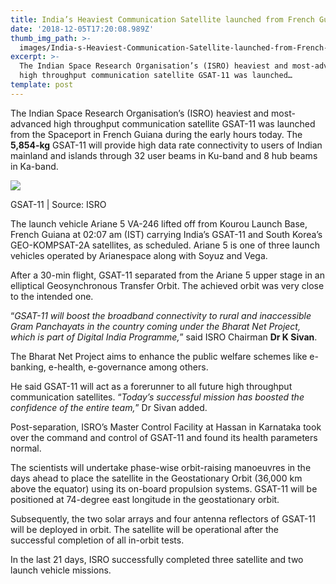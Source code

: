 ```yaml
---
title: India’s Heaviest Communication Satellite launched from French Guiana
date: '2018-12-05T17:20:08.989Z'
thumb_img_path: >-
  images/India-s-Heaviest-Communication-Satellite-launched-from-French-Guiana/1*tz1TR015CseoxcsRkFZOIg.jpeg
excerpt: >-
  The Indian Space Research Organisation’s (ISRO) heaviest and most-advanced
  high throughput communication satellite GSAT-11 was launched…
template: post
---
```

The Indian Space Research Organisation’s (ISRO) heaviest and most-advanced high throughput communication satellite GSAT-11 was launched from the Spaceport in French Guiana during the early hours today. The **5,854-kg** GSAT-11 will provide high data rate connectivity to users of Indian mainland and islands through 32 user beams in Ku-band and 8 hub beams in Ka-band.

![](/images/India-s-Heaviest-Communication-Satellite-launched-from-French-Guiana/1*tz1TR015CseoxcsRkFZOIg.jpeg)

<figcaption>GSAT-11 | Source:&nbsp;ISRO</figcaption>

The launch vehicle Ariane 5 VA-246 lifted off from Kourou Launch Base, French Guiana at 02:07 am (IST) carrying India’s GSAT-11 and South Korea’s GEO-KOMPSAT-2A satellites, as scheduled. Ariane 5 is one of three launch vehicles operated by Arianespace along with Soyuz and Vega.

After a 30-min flight, GSAT-11 separated from the Ariane 5 upper stage in an elliptical Geosynchronous Transfer Orbit. The achieved orbit was very close to the intended one.

“*GSAT-11 will boost the broadband connectivity to rural and inaccessible Gram Panchayats in the country coming under the Bharat Net Project, which is part of Digital India Programme,*” said ISRO Chairman **Dr K Sivan**.

The Bharat Net Project aims to enhance the public welfare schemes like e-banking, e-health, e-governance among others.

He said GSAT-11 will act as a forerunner to all future high throughput communication satellites. “*Today’s successful mission has boosted the confidence of the entire team,*” Dr Sivan added.

Post-separation, ISRO’s Master Control Facility at Hassan in Karnataka took over the command and control of GSAT-11 and found its health parameters normal.

The scientists will undertake phase-wise orbit-raising manoeuvres in the days ahead to place the satellite in the Geostationary Orbit (36,000 km above the equator) using its on-board propulsion systems. GSAT-11 will be positioned at 74-degree east longitude in the geostationary orbit.

Subsequently, the two solar arrays and four antenna reflectors of GSAT-11 will be deployed in orbit. The satellite will be operational after the successful completion of all in-orbit tests.

In the last 21 days, ISRO successfully completed three satellite and two launch vehicle missions.
